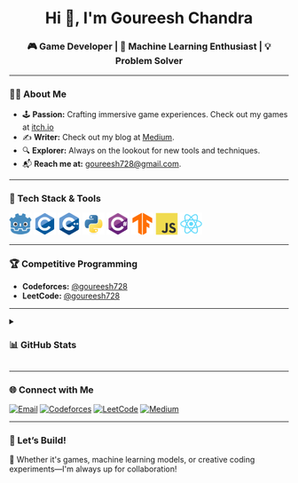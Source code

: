 

<h1 align="center">Hi 👾, I'm Goureesh Chandra</h1>
<h3 align="center">🎮 Game Developer | 🤖 Machine Learning Enthusiast | 💡 Problem Solver</h3>



---

### 👨‍💻 About Me
- 🕹️ **Passion:** Crafting immersive game experiences. Check out my games at [itch.io](https://herogo3241.itch.io/)  
- ✍️ **Writer:** Check out my blog at [Medium](https://medium.com/@goureesh728).  
- 🔍 **Explorer:** Always on the lookout for new tools and techniques.
- 📬 **Reach me at:** [goureesh728@gmail.com](mailto:goureesh728@gmail.com).  

---

### 🔧 Tech Stack & Tools
<p align="left">
  <img src="https://raw.githubusercontent.com/devicons/devicon/master/icons/godot/godot-original.svg" alt="Godot" width="40" height="40" />
  <img src="https://raw.githubusercontent.com/devicons/devicon/master/icons/c/c-original.svg" alt="C++" width="40" height="40" />
  <img src="https://raw.githubusercontent.com/devicons/devicon/master/icons/cplusplus/cplusplus-original.svg" alt="C++" width="40" height="40" />
  <img src="https://raw.githubusercontent.com/devicons/devicon/master/icons/python/python-original.svg" alt="Python" width="40" height="40" />
  <img src="https://raw.githubusercontent.com/devicons/devicon/master/icons/csharp/csharp-original.svg" alt="C#" width="40" height="40" />
  <img src="https://raw.githubusercontent.com/devicons/devicon/master/icons/tensorflow/tensorflow-original.svg" alt="TensorFlow" width="40" height="40" />
  <img src="https://raw.githubusercontent.com/devicons/devicon/master/icons/javascript/javascript-original.svg" alt="JavaScript" width="40" height="40" />
  <img src="https://raw.githubusercontent.com/devicons/devicon/master/icons/react/react-original.svg" alt="React" width="40" height="40" />
</p>

---

### 🏆 Competitive Programming
- **Codeforces:** [@goureesh728](https://codeforces.com/profile/goureesh728)  
- **LeetCode:** [@goureesh728](https://leetcode.com/u/goureesh728/)

---

<details> <summary> <h3> 📊 GitHub Stats</h3> </summary> 
<div align="center">
  <img src="https://github-readme-stats.vercel.app/api?username=Herogo3241&hide_title=false&hide_rank=false&show_icons=true&include_all_commits=true&count_private=true&disable_animations=false&theme=dark&locale=en&hide_border=false&order=1" height="150" alt="stats graph"  />
  <img src="https://github-readme-stats.vercel.app/api/top-langs?username=Herogo3241&locale=en&hide_title=false&layout=compact&card_width=320&langs_count=5&theme=dark&hide_border=false&order=2" height="150" alt="languages graph"  />
  <img src="https://streak-stats.demolab.com?user=Herogo3241&locale=en&mode=daily&theme=onedark&hide_border=false&border_radius=5&order=3" height="150" alt="streak graph"  />
  <!-- <img src="https://github-profile-trophy.vercel.app?username=Herogo3241&theme=dracula&column=-1&row=1&margin-w=8&margin-h=8&no-bg=false&no-frame=false&order=4" height="150" alt="trophy graph"  /> -->
  <img src="https://github-readme-activity-graph.vercel.app/graph?username=Herogo3241&radius=16&theme=react&area=true&order=5" height="300" alt="activity-graph graph"  />
</div>
</details>

---

### 🌐 Connect with Me
<p align="left">
  <a href="mailto:goureesh728@gmail.com"><img src="https://img.shields.io/badge/-Email-red?style=for-the-badge&logo=gmail&logoColor=white" alt="Email" /></a>
  <a href="https://codeforces.com/profile/goureesh728" target="_blank"><img src="https://img.shields.io/badge/Codeforces-1f8acb?style=for-the-badge&logo=codeforces&logoColor=white" alt="Codeforces" /></a>
  <a href="https://leetcode.com/u/goureesh728/" target="_blank"><img src="https://img.shields.io/badge/LeetCode-orange?style=for-the-badge&logo=leetcode&logoColor=white" alt="LeetCode" /></a>
  <a href="https://medium.com/@goureesh728" target="_blank"><img src="https://img.shields.io/badge/Medium-black?style=for-the-badge&logo=medium&logoColor=white" alt="Medium" /></a>
</p>

---

### 🎯 Let’s Build!
🚀 Whether it's games, machine learning models, or creative coding experiments—I'm always up for collaboration!  

